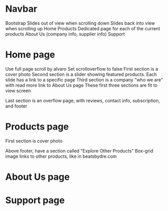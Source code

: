 Navbar
======
Bootstrap
  Slides out of view when scrolling down
  Slides back into view when scrolling up
Home
Products
  Dedicated page for each of the current products
About Us (company info, supplier info)
Support


Home page
=========
Use full page scroll by alvaro
  Set scrolloverflow to false
First section is a cover photo
Second section is a slider showing featured products. Each slide has a link to a specific page
Third section is a company "who we are" with read more link to About Us page
These first three sections are fit to view screen

Last section is an overflow page, with reviews, contact info, subscription, and footer


Products page
==============
First section is cover photo

Above footer, have a section called "Explore Other Products"
  Box-grid image links to other products, like in beatsbydre.com

About Us page
=============

Support page
============
